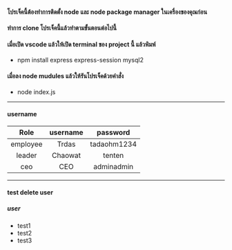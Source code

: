 
#### โปรเจ็คนี้ต้องทำการติดตั้ง node และ node package manager ในเครื่องของคุณก่อน
#### ทำการ clone โปรเจ็คนี้แล้วทำตามขั้นตอนต่อไปนี้


#### เมื่อเปิด vscode แล้วให้เปิด terminal ของ project นี้ แล้วพิมพ์
- npm install express express-session mysql2

#### เมื่อลง node mudules แล้วให้รันโปรเจ็คด้วยคำสั่ง
- node index.js

------------


#### username

| Role  | username  | password  |
| :------------: | :------------: | :------------: |
|  employee |  Trdas |  tadaohm1234 |
|  leader | Chaowat  | tenten  |
| ceo  | CEO  | adminadmin  |


------------
#### test delete user
##### user
- test1 
- test2 
- test3
